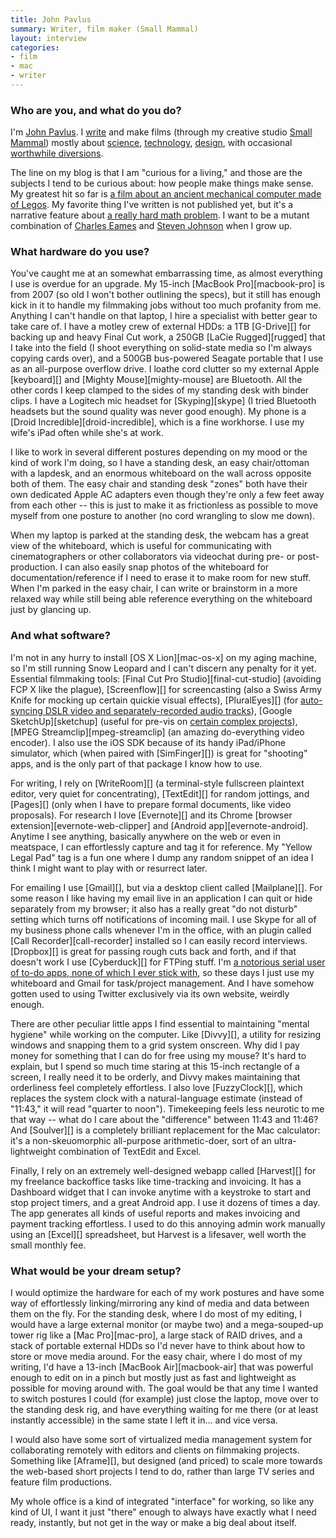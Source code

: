 ```yaml
---
title: John Pavlus
summary: Writer, film maker (Small Mammal)
layout: interview
categories:
- film
- mac
- writer
---
```


### Who are you, and what do you do?

I'm [John Pavlus](https://twitter.com/#!/johnpavlus "John's Twitter account."). I [write](http://johnpavlus.wordpress.com/ "John's weblog.") and make films (through my creative studio [Small Mammal](http://smallmammal.com "John's film studio.")) mostly about [science](http://www.scientificamerican.com/search/?q=pavlus "John's writing on Scientific American."), [technology](http://www.technologyreview.com/search.aspx?s=pavlus "John's writing on Technology Review."), [design](http://www.fastcodesign.com/users/john-pavlus "John's writing on Co.Design."), with occasional [worthwhile diversions](http://blog.smallmammal.com/post/4365475550/new-work-book-trailer-for-food-the-good-girls "John's book trailer video.").

The line on my blog is that I am "curious for a living," and those are the subjects I tend to be curious about: how people make things make sense. My greatest hit so far is [a film about an ancient mechanical computer made of Legos](http://www.youtube.com/watch?v=RLPVCJjTNgk "John's video, 'Lego Antikythera Mechanism.'"). My favorite thing I've written is not published yet, but it's a narrative feature about [a really hard math problem](http://www.claymath.org/millennium/P_vs_NP/ "An article on the P vs NP problems."). I want to be a mutant combination of [Charles Eames](http://www.youtube.com/watch?v=0fKBhvDjuy0 "Charles Eames' video, 'Powers of Ten.'") and [Steven Johnson](http://www.stevenberlinjohnson.com/ "Steve Berlin Johnson's website.") when I grow up.

### What hardware do you use?

You've caught me at an somewhat embarrassing time, as almost everything I use is overdue for an upgrade. My 15-inch [MacBook Pro][macbook-pro] is from 2007 (so old I won't bother outlining the specs), but it still has enough kick in it to handle my filmmaking jobs without too much profanity from me. Anything I can't handle on that laptop, I hire a specialist with better gear to take care of. I have a motley crew of external HDDs: a 1TB [G-Drive][] for backing up and heavy Final Cut work, a 250GB [LaCie Rugged][rugged] that I take into the field (I shoot everything on solid-state media so I'm always copying cards over), and a 500GB bus-powered Seagate portable that I use as an all-purpose overflow drive. I loathe cord clutter so my external Apple [keyboard][] and [Mighty Mouse][mighty-mouse] are Bluetooth. All the other cords I keep clamped to the sides of my standing desk with binder clips. I have a Logitech mic headset for [Skyping][skype] (I tried Bluetooth headsets but the sound quality was never good enough). My phone is a [Droid Incredible][droid-incredible], which is a fine workhorse. I use my wife's iPad often while she's at work.

I like to work in several different postures depending on my mood or the kind of work I'm doing, so I have a standing desk, an easy chair/ottoman with a lapdesk, and an enormous whiteboard on the wall across opposite both of them. The easy chair and standing desk "zones" both have their own dedicated Apple AC adapters even though they're only a few feet away from each other -- this is just to make it as frictionless as possible to move myself from one posture to another (no cord wrangling to slow me down).

When my laptop is parked at the standing desk, the webcam has a great view of the whiteboard, which is useful for communicating with cinematographers or other collaborators via videochat during pre- or post-production. I can also easily snap photos of the whiteboard for documentation/reference if I need to erase it to make room for new stuff. When I'm parked in the easy chair, I can write or brainstorm in a more relaxed way while still being able reference everything on the whiteboard just by glancing up.

### And what software?

I'm not in any hurry to install [OS X Lion][mac-os-x] on my aging machine, so I'm still running Snow Leopard and I can't discern any penalty for it yet. Essential filmmaking tools: [Final Cut Pro Studio][final-cut-studio] (avoiding FCP X like the plague), [Screenflow][] for screencasting (also a Swiss Army Knife for mocking up certain quickie visual effects), [PluralEyes][] (for [auto-syncing DSLR video and separately-recorded audio tracks](http://johnpavlus.wordpress.com/2010/02/24/how-to-sync-your-h-264-canon-5d-mark-ii-rushes-before-transcoding-them/ "John's post on auto-syncing video and audio.")), [Google SketchUp][sketchup] (useful for pre-vis on [certain complex projects](http://blog.smallmammal.com/post/2156532687/behind-the-scenes-lego-antikythera-mechanism "John's post on the behind the scenes for his Lego video.")), [MPEG Streamclip][mpeg-streamclip] (an amazing do-everything video encoder). I also use the iOS SDK because of its handy iPad/iPhone simulator, which (when paired with [SimFinger][]) is great for "shooting" apps, and is the only part of that package I know how to use.

For writing, I rely on [WriteRoom][] (a terminal-style fullscreen plaintext editor, very quiet for concentrating), [TextEdit][] for random jottings, and [Pages][] (only when I have to prepare formal documents, like video proposals). For research I love [Evernote][] and its Chrome [browser extension][evernote-web-clipper] and [Android app][evernote-android]. Anytime I see anything, basically anywhere on the web or even in meatspace, I can effortlessly capture and tag it for reference. My "Yellow Legal Pad" tag is a fun one where I dump any random snippet of an idea I think I might want to play with or resurrect later.

For emailing I use [Gmail][], but via a desktop client called [Mailplane][]. For some reason I like having my email live in an application I can quit or hide separately from my browser; it also has a really great "do not disturb" setting which turns off notifications of incoming mail. I use Skype for all of my business phone calls whenever I'm in the office, with an plugin called [Call Recorder][call-recorder] installed so I can easily record interviews. [Dropbox][] is great for passing rough cuts back and forth, and if that doesn't work I use [Cyberduck][] for FTPing stuff. I'm [a notorious serial user of to-do apps, none of which I ever stick with](http://johnpavlus.wordpress.com/2010/06/15/confessions-of-a-recovering-lifehacker/ "John's post on being a lifehacker."), so these days I just use my whiteboard and Gmail for task/project management. And I have somehow gotten used to using Twitter exclusively via its own website, weirdly enough.

There are other peculiar little apps I find essential to maintaining "mental hygiene" while working on the computer. Like [Divvy][], a utility for resizing windows and snapping them to a grid system onscreen. Why did I pay money for something that I can do for free using my mouse? It's hard to explain, but I spend so much time staring at this 15-inch rectangle of a screen, I really need it to be orderly, and Divvy makes maintaining that orderliness feel completely effortless. I also love [FuzzyClock][], which replaces the system clock with a natural-language estimate (instead of "11:43," it will read "quarter to noon"). Timekeeping feels less neurotic to me that way -- what do I care about the "difference" between 11:43 and 11:46? And [Soulver][] is a completely brilliant replacement for the Mac calculator: it's a non-skeuomorphic all-purpose arithmetic-doer, sort of an ultra-lightweight combination of TextEdit and Excel.

Finally, I rely on an extremely well-designed webapp called [Harvest][] for my freelance backoffice tasks like time-tracking and invoicing. It has a Dashboard widget that I can invoke anytime with a keystroke to start and stop project timers, and a great Android app. I use it dozens of times a day. The app generates all kinds of useful reports and makes invoicing and payment tracking effortless. I used to do this annoying admin work manually using an [Excel][] spreadsheet, but Harvest is a lifesaver, well worth the small monthly fee.

### What would be your dream setup?

I would optimize the hardware for each of my work postures and have some way of effortlessly linking/mirroring any kind of media and data between them on the fly. For the standing desk, where I do most of my editing, I would have a large external monitor (or maybe two) and a mega-souped-up tower rig like a [Mac Pro][mac-pro], a large stack of RAID drives, and a stack of portable external HDDs so I'd never have to think about how to store or move media around. For the easy chair, where I do most of my writing, I'd have a 13-inch [MacBook Air][macbook-air] that was powerful enough to edit on in a pinch but mostly just as fast and lightweight as possible for moving around with. The goal would be that any time I wanted to switch postures I could (for example) just close the laptop, move over to the standing desk rig, and have everything waiting for me there (or at least instantly accessible) in the same state I left it in... and vice versa.

I would also have some sort of virtualized media management system for collaborating remotely with editors and clients on filmmaking projects. Something like [Aframe][], but designed (and priced) to scale more towards the web-based short projects I tend to do, rather than large TV series and feature film productions.

My whole office is a kind of integrated "interface" for working, so like any kind of UI, I want it just "there" enough to always have exactly what I need ready, instantly, but not get in the way or make a big deal about itself.